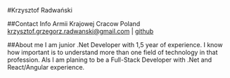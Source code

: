 #Krzysztof Radwański

##Contact Info
Armii Krajowej Cracow Poland
krzysztof.grzegorz.radwanski@gmail.com | [github](https://github.com/Rumcajsbury)

##About me
I am junior .Net Developer with 1,5 year of experience. I know how important is to understand more than one field of technology in that profession.
Als I am planing to be a Full-Stack Developer with .Net and React/Angular experience.